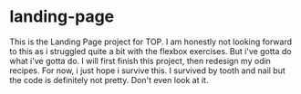 # landing-page
This is the Landing Page project for TOP. I am honestly not looking forward to this as i struggled quite a bit with the flexbox exercises. But i've gotta do what i've gotta do. I will first finish this project, then redesign my odin recipes.
For now, i just hope i survive this.
I survived by tooth and nail but the code is definitely not pretty. Don't even look at it.